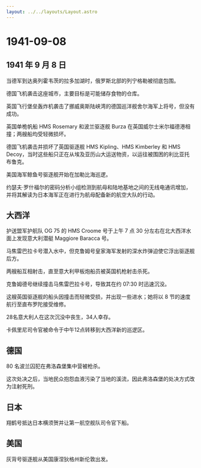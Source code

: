 ```yaml
---
layout: ../../layouts/Layout.astro
---
```


# 1941-09-08

## 1941 年 9 月 8 日

当德军到达奥列霍韦茨的拉多加湖时，俄罗斯北部的列宁格勒被彻底包围。

德国飞机袭击这座城市，主要目标是可能储存食物的仓库。

英国飞行堡垒轰炸机袭击了挪威奥斯陆峡湾的德国巡洋舰舍尔海军上将号，但没有成功。

英国单桅帆船 HMS Rosemary 和波兰驱逐舰 Burza
在英国威尔士米尔福德港相撞；两艘船均受轻微损坏。

德国飞机袭击并损坏了英国驱逐舰 HMS Kipling、HMS Kimberley 和 HMS
Decoy，当时这些船只正在从埃及亚历山大运送物资，以运往被围困的利比亚托布鲁克。

美国海军鲸鱼号驱逐舰开始在加勒比海巡逻。

约瑟夫·罗什福尔的密码分析小组检测到航母和陆地基地之间的无线电通讯增加，并将其解读为日本海军正在进行为航母配备新的航空大队的行动。

## 大西洋

护送盟军护航队 OG 75 的 HMS Croome 号于上午 7 点 30
分左右在北大西洋水面上发现意大利潜艇 Maggiore Baracca 号。

马焦雷巴拉卡号潜入水中，但克鲁姆号皇家海军发射的深水炸弹迫使它浮出驱逐舰后方。

两艘船互相射击，直至意大利甲板炮船员被英国机枪射击杀死。

克鲁姆德号继续撞击马焦雷巴拉卡号，导致其在约 07:30 时迅速沉没。

这艘英国驱逐舰的船头因撞击而轻微受损，并出现一些进水；她将以 8
节的速度航行至直布罗陀接受维修。

28名意大利人在这次沉没中丧生，34人幸存。

卡佩里尼司令官被命令于中午12点转移到大西洋新的巡逻区。

## 德国

80 名波兰囚犯在弗洛森堡集中营被枪杀。

这次处决之后，当地民众抱怨血液污染了当地的溪流，因此弗洛森堡的处决方式改为注射死刑。

## 日本

翔鹤号抵达日本横须贺并让第一航空舰队司令官下船。

## 美国

灰背号驱逐舰从美国康涅狄格州新伦敦出发。
